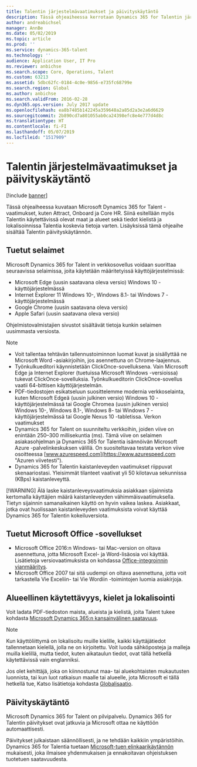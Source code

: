 ```yaml
---
title: Talentin järjestelmävaatimukset ja päivityskäytäntö
description: Tässä ohjeaiheessa kerrotaan Dynamics 365 for Talentin järjestelmävaatimuksista. Lisäksi siinä käsitellään päivityskäytäntö.
author: andreabichsel
manager: AnnBe
ms.date: 05/02/2019
ms.topic: article
ms.prod: ''
ms.service: dynamics-365-talent
ms.technology: ''
audience: Application User, IT Pro
ms.reviewer: anbichse
ms.search.scope: Core, Operations, Talent
ms.custom: 63213
ms.assetid: 5dbc62fc-0184-4c0e-9856-e735fc68799e
ms.search.region: Global
ms.author: anbichse
ms.search.validFrom: 2016-02-28
ms.dyn365.ops.version: July 2017 update
ms.openlocfilehash: ea8b7485b142245a359648a2a85d2a3e2a6d6629
ms.sourcegitcommit: 2b890cd7a801055ab0ca24398efc8e4e777d4d8c
ms.translationtype: HT
ms.contentlocale: fi-FI
ms.lasthandoff: 05/07/2019
ms.locfileid: "1517909"
---
```

# <a name="talent-system-requirements-and-update-policy"></a>Talentin järjestelmävaatimukset ja päivityskäytäntö

[!include [banner](includes/banner.md)]

Tässä ohjeaiheessa kuvataan Microsoft Dynamics 365 for Talent -vaatimukset, kuten Attract, Onboard ja Core HR. Siinä esitellään myös Talentin käytettävissä olevat maat ja alueet sekä tiedot kielistä ja lokalisoinnissa Talentia koskevia tietoja varten. Lisäyksissä tämä ohjeaihe sisältää Talentin päivityskäytännön.

## <a name="supported-web-browsers"></a>Tuetut selaimet

Microsoft Dynamics 365 for Talent in verkkosovellus voidaan suorittaa seuraavissa selaimissa, joita käytetään määritetyissä käyttöjärjestelmissä: 

*   Microsoft Edge (uusin saatavana oleva versio) Windows 10 -käyttöjärjestelmässä
*   Internet Explorer 11 Windows 10-, Windows 8.1- tai Windows 7 -käyttöjärjestelmässä
*   Google Chrome (uusin saatavana oleva versio)
*   Apple Safari (uusin saatavana oleva versio)

Ohjelmistovalmistajien sivustot sisältävät tietoja kunkin selaimen uusimmasta versiosta. 

> [!NOTE]
> * Voit tallentaa tehtävän tallennustoiminnon luomat kuvat ja sisällyttää ne Microsoft Word -asiakirjoihin, jos asennettuna on Chrome-laajennus. 
> * Työnkulkueditori käynnistetään ClickOnce-sovelluksena. Vain Microsoft Edge ja Internet Explorer (tuetuissa Microsoft Windows -versioissa) tukevat ClickOnce-sovelluksia. Työnkulkueditorin ClickOnce-sovellus vaatii 64-bittisen käyttöjärjestelmän.
> * PDF-tiedostojen esikatseluun suosittelemme modernia verkkoselainta, kuten Microsoft Edgeä (uusin julkinen versio) Windows 10 -käyttöjärjestelmässä tai Google Chromea (uusin julkinen versio) Windows 10-, Windows 8.1-, Windows 8- tai Windows 7 -käyttöjärjestelmässä tai Google Nexus 10 -tabletissa.
>   Verkon vaatimukset
> * Dynamics 365 for Talent on suunniteltu verkkoihin, joiden viive on enintään 250–300 millisekuntia (ms). Tämä viive on selaimen asiakasohjelman ja Dynamics 365 for Talentia isännöivän Microsoft Azure -palvelinkeskuksen välillä. On suositeltavaa testata verkon viive osoitteessa [www.azurespeed.com](https://www.azurespeed.com "Azuren viivetesti").
> * Dynamics 365 for Talentin kaistanleveyden vaatimukset riippuvat skenaariostasi. Yleisimmät tilanteet vaativat yli 50 kilotavua sekunnissa (KBps) kaistanleveyttä.
> 
> [!WARNING]
> Älä laske kaistanleveysvaatimuksia asiakkaan sijainnista kertomalla käyttäjien määrä kaistanleveyden vähimmäisvaatimuksella. Tietyn sijainnin samanaikainen käyttö on hyvin vaikea laskea. Asiakkaat, jotka ovat huolissaan kaistanleveyden vaatimuksista voivat käyttää Dynamics 365 for Talentin kokeiluversiota.

## <a name="supported-microsoft-office-applications"></a>Tuetut Microsoft Office -sovellukset

* Microsoft Office 2016:n Windows- tai Mac-version on oltava asennettuna, jotta Microsoft Excel- ja Word-lisäosia voi käyttää. Lisätietoja versiovaatimuksista on kohdassa [Office-integroinnin vianmääritys](../dev-itpro/office-integration/office-integration-troubleshooting.md "Office-integroinnin vianmääritys").
* Microsoft Office 2007 tai sitä uudempi on oltava asennettuna, jotta voit tarkastella Vie Exceliin- tai Vie Wordiin -toimintojen luomia asiakirjoja.

## <a name="regional-availability-languages-and-localization"></a>Alueellinen käytettävyys, kielet ja lokalisointi

Voit ladata PDF-tiedoston maista, alueista ja kielistä, joita Talent tukee kohdasta [Microsoft Dynamics 365:n kansainvälinen saatavuus](https://docs.microsoft.com/dynamics365/get-started/availability). 

> [!NOTE]
> Kun käyttöliittymä on lokalisoitu muille kielille, kaikki käyttäjätiedot tallennetaan kielellä, jolla ne on kirjoitettu. Voit luoda sähköposteja ja malleja muilla kielillä, mutta tiedot, kuten aikataulun tiedot, ovat tällä hetkellä käytettävissä vain englanniksi.

Jos olet kehittäjä, joka on kiinnostunut maa- tai aluekohtaisten mukautusten luonnista, tai kun luot ratkaisun maalle tai alueelle, jota Microsoft ei tällä hetkellä tue, Katso lisätietoja kohdasta [Globalisaatio](https://docs.microsoft.com/en-us/dynamics365/unified-operations/dev-itpro/lcs-solutions/country-region).

## <a name="update-policy"></a>Päivityskäytäntö

Microsoft Dynamics 365 for Talent on pilvipalvelu. Dynamics 365 for Talentin päivitykset ovat jatkuvia ja Microsoft ottaa ne käyttöön automaattisesti.

Päivitykset julkaistaan säännöllisesti, ja ne tehdään kaikkiin ympäristöihin. Dynamics 365 for Talentia tuetaan [Microsoft-tuen elinkaarikäytännön](https://support.microsoft.com/en-us/gp/lifecycle#gp/OSSLpolicy "Microsoft-tuen elinkaari") mukaisesti, joka ilmaisee yhdenmukaisen ja ennakoitavan ohjeistuksen tuotetuen saatavuudesta.
